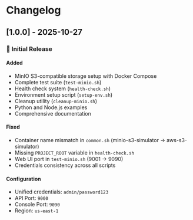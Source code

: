 # Changelog

## [1.0.0] - 2025-10-27

### 🎉 Initial Release

#### Added
- MinIO S3-compatible storage setup with Docker Compose
- Complete test suite (`test-minio.sh`)
- Health check system (`health-check.sh`)
- Environment setup script (`setup-env.sh`)
- Cleanup utility (`cleanup-minio.sh`)
- Python and Node.js examples
- Comprehensive documentation

#### Fixed
- Container name mismatch in `common.sh` (minio-s3-simulator → aws-s3-simulator)
- Missing `PROJECT_ROOT` variable in `health-check.sh`
- Web UI port in `test-minio.sh` (9001 → 9090)
- Credentials consistency across all scripts

#### Configuration
- Unified credentials: `admin/password123`
- API Port: `9000`
- Console Port: `9090`
- Region: `us-east-1`
